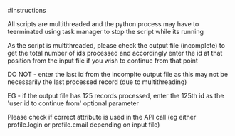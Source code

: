 #Instructions

All scripts are multithreaded and the python process may have to teerminated using task manager to stop the script while its running

As the script is multithreaded, please check the output file (incomplete) to get the total number of ids processed and accordingly enter the id at that position from the input file if you wish to continue from that point

DO NOT - enter the last id from the incomplte output file as this may not be necessarily the last processed record (due to multithreading)

EG - if the output file has 125 records processed, enter the 125th id as the 'user id to continue from' optional parameter 

Please check if correct attribute is used in the API call (eg either profile.login or profile.email depending on input file)
